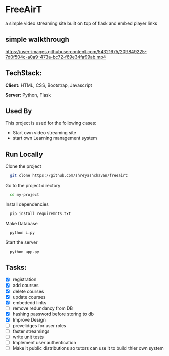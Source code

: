 # FreeAirT
a simple video streaming site built on top of flask and embed player links

## simple walkthrough

https://user-images.githubusercontent.com/54321675/209849225-7d0f504c-a0a9-473a-bc72-f69e34fa99ab.mp4

## TechStack:

**Client:** HTML, CSS, Bootstrap, Javascript

**Server:** Python, Flask


## Used By

This project is used for the following cases:

- Start own video streaming site
- start own Learning management system


## Run Locally

Clone the project

```bash
  git clone https://github.com/shreyashchavan/freeairt
```

Go to the project directory

```bash
  cd my-project
```

Install dependencies

```bash
  pip install requiremnts.txt
```

Make Database
```bash
  python i.py
```

Start the server

```bash
  python app.py
```




## Tasks:
- [x] registration
- [x] add courses
- [x] delete courses
- [x] update courses
- [x] embededd links
- [ ] remove redundancy from DB
- [x] hashing password before storing to db
- [x] Improve Design
- [ ] prevelidges for user roles
- [ ] faster streamings
- [ ] write unit tests
- [ ] Implement user authentication
- [ ] Make it public distributions so tutors can use it to build thier own system
